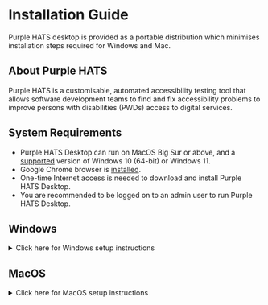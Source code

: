 # Installation Guide

Purple HATS desktop is provided as a portable distribution which minimises installation steps required for Windows and Mac.

## About Purple HATS

Purple HATS is a customisable, automated accessibility testing tool that allows software development teams to find and fix accessibility problems to improve persons with disabilities (PWDs) access to digital services.

## System Requirements

* Purple HATS Desktop can run on MacOS Big Sur or above, and a [supported](https://learn.microsoft.com/en-us/windows/release-health/supported-versions-windows-client) version of Windows 10 (64-bit) or Windows 11.
* Google Chrome browser is [installed](https://www.google.com/chrome).
* One-time Internet access is needed to download and install Purple HATS Desktop.
* You are recommended to be logged on to an admin user to run Purple HATS Desktop.

## Windows

<details>
    <summary>Click here for Windows setup instructions </summary>

### Download Purple HATS Desktop Windows

* Download [purple-hats-desktop-windows.zip](https://github.com/GovTechSG/purple-hats-desktop/releases/latest/download/purple-hats-desktop-windows.zip)
* Double-click the downloaded zip file. Extract the contents of the zip file with a right-click and choosing “Extract All” in the context menu.

### Run Purple HATS Desktop Windows

* Double-click the extracted Purple-Hats-Setup.exe file.
* If you see "Windows protected your PC" prompt as shown below, click "More info" and "Run anyway".
    
    <img width="787" alt="Windows protected your PC prompt" src="https://github.com/GovTechSG/purple-hats-desktop/assets/2021525/6ec34301-26ce-41a5-9648-53d36e9198af">

* Follow the on-screen instructions to complete the setup process.
* Run Purple HATS Desktop from the Windows start menu.
* Purple HATS will start setting up. This process may take up to 5 minutes.

</details>

## MacOS

<details>
    <summary>Click here for MacOS setup instructions </summary>

### Download Purple HATS desktop MacOS

* Download [purple-hats-desktop-macos.zip](https://github.com/GovTechSG/purple-hats-desktop/releases/latest/download/purple-hats-desktop-macos.zip).
* If Purple HATS app does not appear in your Downloads folder, double-click the downloaded purple-hats-desktop-macos.zip file.

> Tip: To extract files in Mac, double-click on `purple-hats-portable-mac.zip` file, usually located at your Downloads folder. A new folder with the name purple-hats-mac will appear in Finder.

### Run Purple HATS Desktop MacOS

* Right-click Purple HATS then click "Open" in the pop-up menu.
* Click "Open" again to accept the pop-up message “macOS cannot verify…”.
* Purple HATS will start setting up. This process may take up to 5 minutes.

</details>
